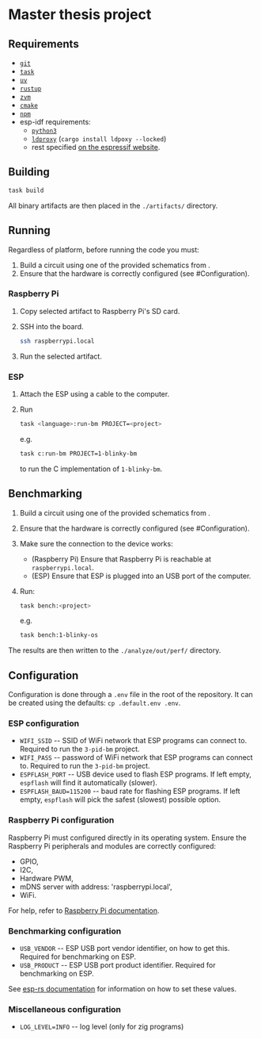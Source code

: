 # Master thesis project

## Requirements

- [`git`](https://git-scm.com/)
- [`task`](https://github.com/go-task/task)
- [`uv`](https://github.com/astral-sh/uv)
- [`rustup`](https://github.com/rust-lang/rustup)
- [`zvm`](https://github.com/tristanisham/zvm)
- [`cmake`](https://github.com/Kitware/CMake)
- [`npm`](https://www.npmjs.com/)
- esp-idf requirements:
  - [`python3`](https://www.python.org/)
  - [`ldproxy`](https://github.com/esp-rs/embuild/tree/master/ldproxy) (`cargo
install ldpoxy --locked`)
  - rest specified [on the espressif
    website](https://docs.espressif.com/projects/esp-idf/en/latest/esp32/get-started/linux-macos-setup.html#step-1-install-prerequisites).

## Building

```sh
task build
```

All binary artifacts are then placed in the `./artifacts/` directory.

## Running

Regardless of platform, before running the code you must:

1. Build a circuit using one of the provided schematics from
   [](./docs/circuits).
2. Ensure that the hardware is correctly configured (see #Configuration).

### Raspberry Pi

1. Copy selected artifact to Raspberry Pi's SD card.
2. SSH into the board.

   ```sh
   ssh raspberrypi.local
   ```

3. Run the selected artifact.

### ESP

1. Attach the ESP using a cable to the computer.
2. Run

   ```sh
   task <language>:run-bm PROJECT=<project>
   ```

   e.g.

   ```sh
   task c:run-bm PROJECT=1-blinky-bm
   ```

   to run the C implementation of `1-blinky-bm`.

## Benchmarking

1. Build a circuit using one of the provided schematics from
   [](./docs/circuits).
2. Ensure that the hardware is correctly configured (see #Configuration).
3. Make sure the connection to the device works:
   - (Raspberry Pi) Ensure that Raspberry Pi is reachable at `raspberrypi.local`.
   - (ESP) Ensure that ESP is plugged into an USB port of the computer.
4. Run:

   ```sh
   task bench:<project>
   ```

   e.g.

   ```sh
   task bench:1-blinky-os
   ```

The results are then written to the `./analyze/out/perf/` directory.

## Configuration

Configuration is done through a `.env` file in the root of the repository. It
can be created using the defaults: `cp .default.env .env`.

### ESP configuration

- `WIFI_SSID` -- SSID of WiFi network that ESP programs can connect to.
  Required to run the `3-pid-bm` project.
- `WIFI_PASS` -- password of WiFi network that ESP programs can connect to.
  Required to run the `3-pid-bm` project.
- `ESPFLASH_PORT` -- USB device used to flash ESP programs. If left empty,
  `espflash` will find it automatically (slower).
- `ESPFLASH_BAUD=115200` -- baud rate for flashing ESP programs. If left empty,
  `espflash` will pick the safest (slowest) possible option.

### Raspberry Pi configuration

Raspberry Pi must configured directly in its operating system. Ensure the
Raspberry Pi peripherals and modules are correctly configured:

- GPIO,
- I2C,
- Hardware PWM,
- mDNS server with address: 'raspberrypi.local',
- WiFi.

For help, refer to [Raspberry Pi documentation](https://www.raspberrypi.com/documentation/).

### Benchmarking configuration

- `USB_VENDOR` -- ESP USB port vendor identifier, on how
  to get this. Required for benchmarking on ESP.
- `USB_PRODUCT` -- ESP USB port product identifier. Required for benchmarking
  on ESP.

See [esp-rs
documentation](https://docs.esp-rs.org/std-training/02_1_hardware.html) for
information on how to set these values.

### Miscellaneous configuration

- `LOG_LEVEL=INFO` -- log level (only for zig programs)
